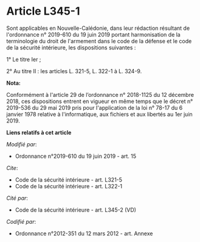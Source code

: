 # Article L345-1

Sont applicables en Nouvelle-Calédonie, dans leur rédaction résultant de l'ordonnance n° 2019-610 du 19 juin 2019 portant
harmonisation de la terminologie du droit de l'armement dans le code de la défense et le code de la sécurité intérieure, les
dispositions suivantes :

1° Le titre Ier ;

2° Au titre II : les articles L. 321-5, L. 322-1 à L. 324-9.

**Nota:**

Conformément à l'article 29 de l’ordonnance n° 2018-1125 du 12 décembre 2018, ces dispositions entrent en vigueur en même
temps que le décret n° 2019-536 du 29 mai 2019 pris pour l'application de la loi n° 78-17 du 6 janvier 1978 relative à
l'informatique, aux fichiers et aux libertés au 1er juin 2019.

**Liens relatifs à cet article**

_Modifié par_:

  - Ordonnance n°2019-610 du 19 juin 2019 - art. 15

_Cite_:

  - Code de la sécurité intérieure - art. L321-5
  - Code de la sécurité intérieure - art. L322-1

_Cité par_:

  - Code de la sécurité intérieure - art. L345-2 (VD)

_Codifié par_:

  - Ordonnance n°2012-351 du 12 mars 2012 - art. Annexe
